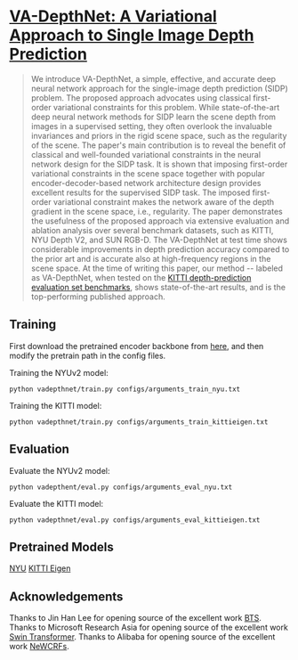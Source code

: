 # [VA-DepthNet: A Variational Approach to Single Image Depth Prediction](https://openreview.net/forum?id=xjxUjHa_Wpa) 
>We introduce VA-DepthNet, a simple, effective, and accurate deep neural network approach for the single-image depth prediction (SIDP) problem. The proposed approach advocates using classical first-order variational constraints for this problem. While state-of-the-art deep neural network methods for SIDP learn the scene depth from images in a supervised setting, they often overlook the invaluable invariances and priors in the rigid scene space, such as the regularity of the scene. The paper's main contribution is to reveal the benefit of classical and well-founded variational constraints in the neural network design for the SIDP task. It is shown that imposing first-order variational constraints in the scene space together with popular encoder-decoder-based network architecture design provides excellent results for the supervised SIDP task. The imposed first-order variational constraint makes the network aware of the depth gradient in the scene space, i.e., regularity. The paper demonstrates the usefulness of the proposed approach via extensive evaluation and ablation analysis over several benchmark datasets, such as KITTI, NYU Depth V2, and SUN RGB-D. The VA-DepthNet at test time shows considerable improvements in depth prediction accuracy compared to the prior art and is accurate also at high-frequency regions in the scene space. At the time of writing this paper, our method -- labeled as VA-DepthNet, when tested on the [KITTI depth-prediction evaluation set benchmarks](https://www.cvlibs.net/datasets/kitti/eval_depth.php?benchmark=depth_prediction), shows state-of-the-art results, and is the top-performing published approach. 


## Training
First download the pretrained encoder backbone from [here](https://github.com/microsoft/Swin-Transformer), and then modify the pretrain path in the config files.

Training the NYUv2 model:
```
python vadepthnet/train.py configs/arguments_train_nyu.txt
```

Training the KITTI model:
```
python vadepthnet/train.py configs/arguments_train_kittieigen.txt
```


## Evaluation
Evaluate the NYUv2 model:
```
python vadepthent/eval.py configs/arguments_eval_nyu.txt
```

Evaluate the KITTI model:
```
python vadepthnet/eval.py configs/arguments_eval_kittieigen.txt
```

## Pretrained Models
[NYU](https://drive.google.com/file/d/1gQQ_9awBhElHTlsVxgbfuy2540ZjlZWq/view?usp=sharing)
[KITTI Eigen](https://drive.google.com/file/d/1AYkBW8iJW36HbG0nBK_Pi477YIrQ711l/view?usp=sharing)

## Acknowledgements
Thanks to Jin Han Lee for opening source of the excellent work [BTS](https://github.com/cleinc/bts).
Thanks to Microsoft Research Asia for opening source of the excellent work [Swin Transformer](https://github.com/microsoft/Swin-Transformer).
Thanks to Alibaba for opening source of the excellent work [NeWCRFs](https://github.com/aliyun/NeWCRFs).
